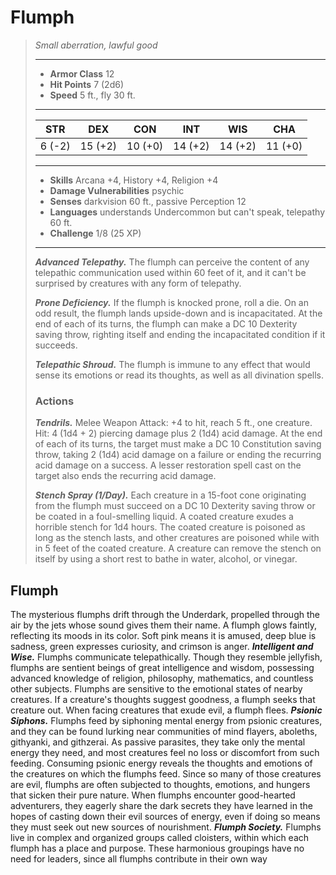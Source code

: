 # Flumph
>*Small aberration, lawful good*
>___
>- **Armor Class** 12
>- **Hit Points** 7 (2d6)
>- **Speed** 5 ft., fly 30 ft.
>___
>|STR|DEX|CON|INT|WIS|CHA|
>|:---:|:---:|:---:|:---:|:---:|:---:|
>|6 (-2)|15 (+2)|10 (+0)|14 (+2)|14 (+2)|11 (+0)|
>___
>- **Skills** Arcana +4, History +4, Religion +4
>- **Damage Vulnerabilities** psychic
>- **Senses** darkvision 60 ft., passive Perception 12
>- **Languages** understands Undercommon but can't speak, telepathy 60 ft.
>- **Challenge** 1/8 (25 XP)
>___
>***Advanced Telepathy.*** The flumph can perceive the content of any telepathic communication used within 60 feet of it, and it can't be surprised by creatures with any form of telepathy.  
>
>***Prone Deficiency.*** If the flumph is knocked prone, roll a die. On an odd result, the flumph lands upside-down and is incapacitated. At the end of each of its turns, the flumph can make a DC 10 Dexterity saving throw, righting itself and ending the incapacitated condition if it succeeds.  
>
>***Telepathic Shroud.*** The flumph is immune to any effect that would sense its emotions or read its thoughts, as well as all divination spells.  
>
>### Actions
>***Tendrils.*** Melee Weapon Attack: +4 to hit, reach 5 ft., one creature. Hit: 4 (1d4 + 2) piercing damage plus 2 (1d4) acid damage. At the end of each of its turns, the target must make a DC 10 Constitution saving throw, taking 2 (1d4) acid damage on a failure or ending the recurring acid damage on a success. A lesser restoration spell cast on the target also ends the recurring acid damage.  
>
>***Stench Spray (1/Day).*** Each creature in a 15-foot cone originating from the flumph must succeed on a DC 10 Dexterity saving throw or be coated in a foul-smelling liquid. A coated creature exudes a horrible stench for 1d4 hours. The coated creature is poisoned as long as the stench lasts, and other creatures are poisoned while with in 5 feet of the coated creature. A creature can remove the stench on itself by using a short rest to bathe in water, alcohol, or vinegar.
## Flumph
The mysterious flumphs drift through the Underdark, propelled through the air by the jets whose sound gives them their name. A flumph glows faintly, reflecting its moods in its color. Soft pink means it is amused, deep blue is sadness, green expresses curiosity, and crimson is anger.
***Intelligent and Wise.*** Flumphs communicate telepathically. Though they resemble jellyfish, flumphs are sentient beings of great intelligence and wisdom, possessing advanced knowledge of religion, philosophy, mathematics, and countless other subjects.
Flumphs are sensitive to the emotional states of nearby creatures. If a creature's thoughts suggest goodness, a flumph seeks that creature out. When facing creatures that exude evil, a flumph flees.
***Psionic Siphons.*** Flumphs feed by siphoning mental energy from psionic creatures, and they can be found lurking near communities of mind flayers, aboleths, githyanki, and githzerai. As passive parasites, they take only the mental energy they need, and most creatures feel no loss or discomfort from such feeding.
Consuming psionic energy reveals the thoughts and emotions of the creatures on which the flumphs feed. Since so many of those creatures are evil, flumphs are often subjected to thoughts, emotions, and hungers that sicken their pure nature. When flumphs encounter good-hearted adventurers, they eagerly share the dark secrets they have learned in the hopes of casting down their evil sources of energy, even if doing so means they must seek out new sources of nourishment.
***Flumph Society.*** Flumphs live in complex and organized groups called cloisters, within which each flumph has a place and purpose. These harmonious groupings have no need for leaders, since all flumphs contribute in their own way